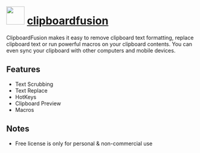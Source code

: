 ﻿# <img src="https://cdn.jsdelivr.net/gh/chocolatey/chocolatey-coreteampackages@7269667975d1078bdcc82c3da8efc43482069ead/icons/clipboardfusion.png" width="48" height="48"/> [clipboardfusion](https://chocolatey.org/packages/clipboardfusion)


ClipboardFusion makes it easy to remove clipboard text formatting,
replace clipboard text or run powerful macros on your clipboard contents.
You can even sync your clipboard with other computers and mobile devices.

## Features
- Text Scrubbing
- Text Replace
- HotKeys
- Clipboard Preview
- Macros

## Notes
- Free license is only for personal & non-commercial use

